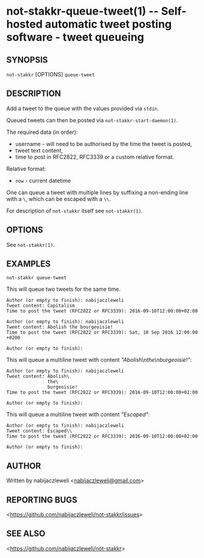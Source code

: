 not-stakkr-queue-tweet(1) -- Self-hosted automatic tweet posting software - tweet queueing
==========================================================================================

## SYNOPSIS

`not-stakkr` [OPTIONS] `queue-tweet`

## DESCRIPTION

Add a tweet to the queue with the values provided via `stdin`.

Queued tweets can then be posted via `not-stakkr-start-daemon(1)`.

The required data (in order):

  * username - will need to be authorised by the time the tweet is posted,
  * tweet text content,
  * time to post in RFC2822, RFC3339 or a custom relative format.

Relative format:

  * `now` - current datetime

One can queue a tweet with multiple lines by suffixing a non-ending line
with a `\`, which can be escaped with a `\\`.

For description of `not-stakkr` itself see `not-stakkr(1)`.

## OPTIONS

  See `not-stakkr(1)`.

## EXAMPLES

  `not-stakkr queue-tweet`

  This will queue two tweets for the same time.

    Author (or empty to finish): nabijaczleweli
    Tweet content: Capitalism
    Time to post the tweet (RFC2822 or RFC3339): 2016-09-10T12:00:00+02:00

    Author (or empty to finish): nabijaczleweli
    Tweet content: Abolish the bourgeoisie!
    Time to post the tweet (RFC2822 or RFC3339): Sat, 10 Sep 2016 12:00:00 +0200

    Author (or empty to finish):

  This will queue a multiline tweet with content *"Abolish\nthe\nburgeoisie!"*:

    Author (or empty to finish): nabijaczleweli
    Tweet content: Abolish\
                   the\
                   burgeoisie!
    Time to post the tweet (RFC2822 or RFC3339): 2016-09-10T12:00:00+02:00

    Author (or empty to finish):

  This will queue a multiline tweet with content *"Escaped\"*:

    Author (or empty to finish): nabijaczleweli
    Tweet content: Escaped\\
    Time to post the tweet (RFC2822 or RFC3339): 2016-09-10T12:00:00+02:00

    Author (or empty to finish):

## AUTHOR

Written by nabijaczleweli &lt;<nabijaczleweli@gmail.com>&gt;

## REPORTING BUGS

&lt;<https://github.com/nabijaczleweli/not-stakkr/issues>&gt;

## SEE ALSO

&lt;<https://github.com/nabijaczleweli/not-stakkr>&gt;
